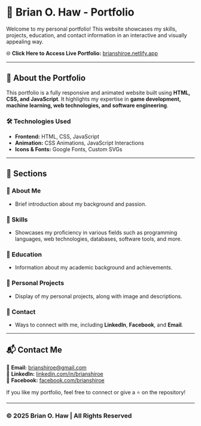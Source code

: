 # 📌 Brian O. Haw - Portfolio

Welcome to my personal portfolio! This website showcases my skills, projects, education, and contact information in an interactive and visually appealing way.

🌐 **Click Here to Access Live Portfolio:** [brianshiroe.netlify.app](https://brianshiroe.netlify.app/)

---

## 📖 About the Portfolio
This portfolio is a fully responsive and animated website built using **HTML, CSS, and JavaScript**. It highlights my expertise in **game development, machine learning, web technologies, and software engineering**.

### 🛠️ Technologies Used
- **Frontend:** HTML, CSS, JavaScript
- **Animation:** CSS Animations, JavaScript Interactions
- **Icons & Fonts:** Google Fonts, Custom SVGs

---

## 📂 Sections
### 🔹 About Me
- Brief introduction about my background and passion.

### 🔹 Skills
- Showcases my proficiency in various fields such as programming languages, web technologies, databases, software tools, and more.

### 🔹 Education
- Information about my academic background and achievements.

### 🔹 Personal Projects
- Display of my personal projects, along with image and descriptions.

### 🔹 Contact
- Ways to connect with me, including **LinkedIn**, **Facebook**, and **Email**.

---

## 📬 Contact Me
📩 **Email:** brianshiroe@gmail.com  
🔗 **LinkedIn:** [linkedin.com/in/brianshiroe](https://linkedin.com/in/brianshiroe)  
🔗 **Facebook:** [facebook.com/brianshiroe](https://facebook.com/brianshiroe)

If you like my portfolio, feel free to connect or give a ⭐ on the repository!

---

### © 2025 Brian O. Haw | All Rights Reserved
